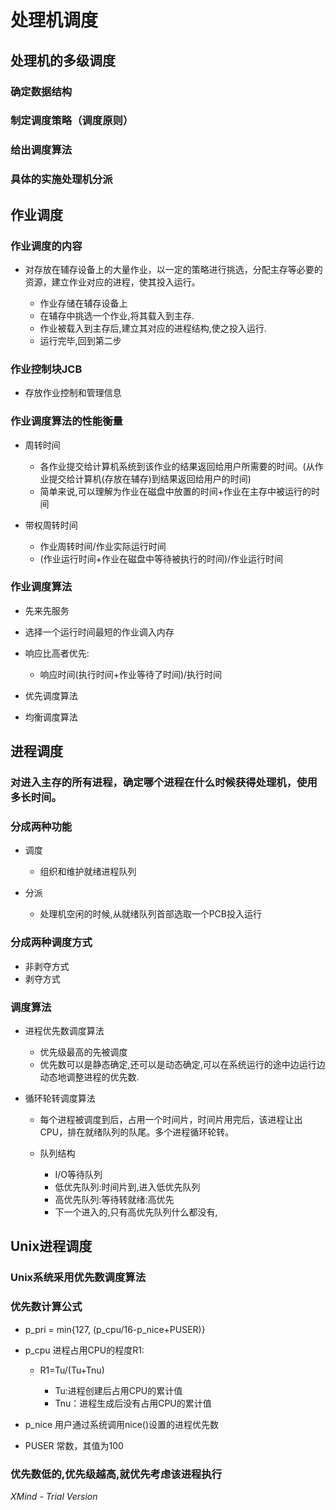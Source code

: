 # 处理机调度

## 处理机的多级调度

### 确定数据结构

###  制定调度策略（调度原则）

###  给出调度算法

###  具体的实施处理机分派

## 作业调度

### 作业调度的内容

- 对存放在辅存设备上的大量作业，以一定的策略进行挑选，分配主存等必要的资源，建立作业对应的进程，使其投入运行。

	- 作业存储在辅存设备上
	- 在辅存中挑选一个作业,将其载入到主存.
	- 作业被载入到主存后,建立其对应的进程结构,使之投入运行.
	- 运行完毕,回到第二步

### 作业控制块JCB

- 存放作业控制和管理信息

### 作业调度算法的性能衡量

- 周转时间

	- 各作业提交给计算机系统到该作业的结果返回给用户所需要的时间。(从作业提交给计算机(存放在辅存)到结果返回给用户的时间)
	- 简单来说,可以理解为作业在磁盘中放置的时间+作业在主存中被运行的时间

- 带权周转时间

	- 作业周转时间/作业实际运行时间
	- (作业运行时间+作业在磁盘中等待被执行的时间)/作业运行时间

### 作业调度算法

- 先来先服务
- 选择一个运行时间最短的作业调入内存
- 响应比高者优先:

	- 响应时间(执行时间+作业等待了时间)/执行时间

- 优先调度算法
- 均衡调度算法

## 进程调度

### 对进入主存的所有进程，确定哪个进程在什么时候获得处理机，使用多长时间。

### 分成两种功能

- 调度

	- 组织和维护就绪进程队列

- 分派

	- 处理机空闲的时候,从就绪队列首部选取一个PCB投入运行

### 分成两种调度方式

- 非剥夺方式
- 剥夺方式

### 调度算法

- 进程优先数调度算法

	- 优先级最高的先被调度
	- 优先数可以是静态确定,还可以是动态确定,可以在系统运行的途中边运行边动态地调整进程的优先数.

- 循环轮转调度算法

	- 每个进程被调度到后，占用一个时间片，时间片用完后，该进程让出CPU，排在就绪队列的队尾。多个进程循环轮转。
	- 队列结构

		- I/O等待队列
		- 低优先队列:时间片到,进入低优先队列
		- 高优先队列:等待转就绪:高优先
		- 下一个进入的,只有高优先队列什么都没有,

## Unix进程调度

### Unix系统采用优先数调度算法

### 优先数计算公式

-  p_pri = min{127, (p_cpu/16-p_nice+PUSER)}
- p_cpu 进程占用CPU的程度R1:

	- R1=Tu/(Tu+Tnu)

		- Tu:进程创建后占用CPU的累计值
		- Tnu：进程生成后没有占用CPU的累计值

- p_nice 用户通过系统调用nice()设置的进程优先数
- PUSER 常数，其值为100

### 优先数低的,优先级越高,就优先考虑该进程执行

*XMind - Trial Version*